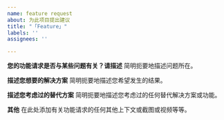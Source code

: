 ```yaml
---
name: feature request
about: 为此项目提出建议
title: "「Feature」"
labels: ''
assignees: ''

---
```


**您的功能请求是否与某些问题有关？请描述**
简明扼要地描述问题所在。

**描述您想要的解决方案**
简明扼要地描述您希望发生的结果。

**描述您考虑过的替代方案**
简明扼要地描述您考虑过的任何替代解决方案或功能。

**其他**
在此处添加有关功能请求的任何其他上下文或截图或视频等等。
